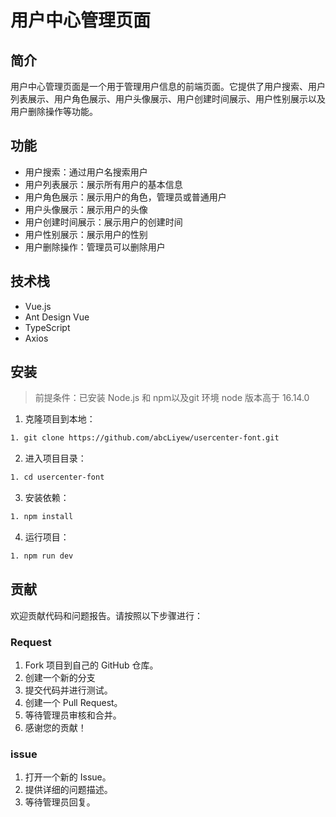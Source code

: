 # 用户中心管理页面

## 简介

用户中心管理页面是一个用于管理用户信息的前端页面。它提供了用户搜索、用户列表展示、用户角色展示、用户头像展示、用户创建时间展示、用户性别展示以及用户删除操作等功能。

## 功能

- 用户搜索：通过用户名搜索用户
- 用户列表展示：展示所有用户的基本信息
- 用户角色展示：展示用户的角色，管理员或普通用户
- 用户头像展示：展示用户的头像
- 用户创建时间展示：展示用户的创建时间
- 用户性别展示：展示用户的性别
- 用户删除操作：管理员可以删除用户

## 技术栈

- Vue.js
- Ant Design Vue
- TypeScript
- Axios

## 安装
> 前提条件：已安装 Node.js 和 npm以及git 环境
> node 版本高于 16.14.0
1. 克隆项目到本地：
```bash
1. git clone https://github.com/abcLiyew/usercenter-font.git
```
2. 进入项目目录：
```bash
1. cd usercenter-font
```
3. 安装依赖：
```bash
1. npm install
```
4. 运行项目：
```bash
1. npm run dev
```
## 贡献
欢迎贡献代码和问题报告。请按照以下步骤进行：
### Request
1. Fork 项目到自己的 GitHub 仓库。
2. 创建一个新的分支
3. 提交代码并进行测试。
4. 创建一个 Pull Request。
5. 等待管理员审核和合并。
6. 感谢您的贡献！

### issue
1. 打开一个新的 Issue。
2. 提供详细的问题描述。
3. 等待管理员回复。

